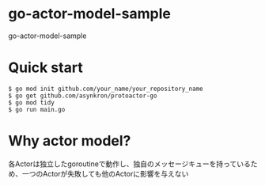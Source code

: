# go-actor-model-sample
go-actor-model-sample

# Quick start
```
$ go mod init github.com/your_name/your_repository_name
$ go get github.com/asynkron/protoactor-go
$ go mod tidy
$ go run main.go
```

# Why actor model?
各Actorは独立したgoroutineで動作し、独自のメッセージキューを持っているため、一つのActorが失敗しても他のActorに影響を与えない

